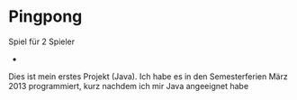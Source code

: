 Pingpong
========

Spiel für 2 Spieler

-

Dies ist mein erstes Projekt (Java). 
Ich habe es in den Semesterferien März 2013 programmiert, kurz nachdem ich mir Java angeeignet habe
